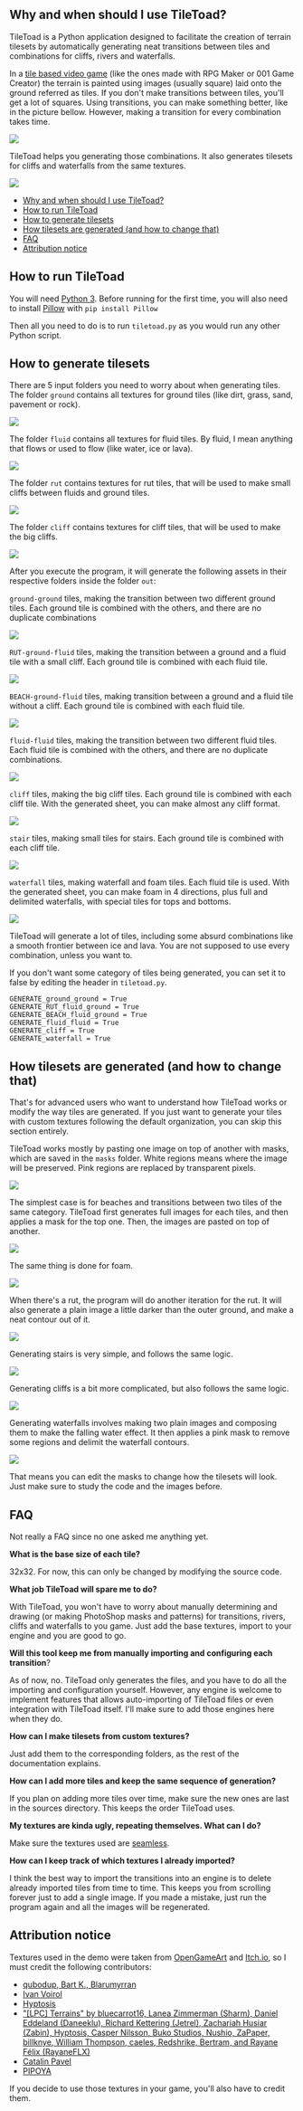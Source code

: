## Why and when should I use TileToad? ##

TileToad is a Python application designed to facilitate the creation of terrain tilesets by automatically generating neat transitions between tiles and combinations for cliffs, rivers and waterfalls. 

In a [tile based video game](https://en.wikipedia.org/wiki/Tile-based_video_game) (like the ones made with RPG Maker or 001 Game Creator) the terrain is painted using images (usually square) laid onto the ground referred as tiles. If you don't make transitions between tiles, you'll get a lot of squares. Using transitions, you can make something better, like in the picture bellow. However, making a transition for every combination takes time. 

![](https://i.imgur.com/4BdJj3R.png)

TileToad helps you generating those combinations. It also generates tilesets for cliffs and waterfalls from the same textures. 

![](https://i.imgur.com/kGnQP2f.png)

- [Why and when should I use TileToad?](#why-and-when-should-i-use-tiletoad-)
- [How to run TileToad](#how-to-run-tiletoad)
- [How to generate tilesets](#how-to-generate-tilesets)
- [How tilesets are generated (and how to change that)](#how-tilesets-are-generated--and-how-to-change-that-)
- [FAQ](#faq)
- [Attribution notice](#attribution-notice)

## How to run TileToad ##

You will need [Python 3](https://www.python.org/downloads/). Before running for the first time, you will also need to install [Pillow](https://pillow.readthedocs.io/en/stable/) with `pip install Pillow `

Then all you need to do is to run `tiletoad.py` as you would run any other Python script.

## How to generate tilesets ##

There are 5 input folders you need to worry about when generating tiles. 
The folder `ground` contains all textures for ground tiles (like dirt, grass, sand, pavement or rock).  

![](https://i.imgur.com/9Hk5k8k.png)

The folder `fluid` contains all textures for fluid tiles. By fluid, I mean anything that flows or used to flow (like water, ice or lava). 

![](https://i.imgur.com/N3IZKxO.png)

The folder `rut` contains textures for rut tiles, that will be used to make small cliffs between fluids and ground tiles.

![](https://i.imgur.com/VTCkJ7A.png)

The folder `cliff` contains textures for cliff tiles, that will be used to make the big cliffs.  

![](https://i.imgur.com/OIjbQtl.png)

After you execute the program, it will generate the following assets in their respective folders inside the folder `out`:

`ground-ground` tiles, making the transition between two different ground tiles. Each ground tile is combined with the others, and there are no duplicate combinations
 
![](https://i.imgur.com/rB7Lydh.png) 

`RUT-ground-fluid` tiles, making the transition between a ground and a fluid tile with a small cliff. Each ground tile is combined with each fluid tile. 

![](https://i.imgur.com/gzmj9CU.png)

`BEACH-ground-fluid` tiles, making transition between a ground and a fluid tile without a cliff. Each ground tile is combined with each fluid tile. 

![](https://i.imgur.com/wmpxMyO.png)

`fluid-fluid` tiles, making the transition between two different fluid tiles. Each fluid tile is combined with the others, and there are no duplicate combinations.

![](https://i.imgur.com/8QmcTEP.png)

`cliff` tiles, making the big cliff tiles. Each ground tile is combined with each cliff tile. With the generated sheet, you can make almost any cliff format.

![](https://i.imgur.com/VQDKowl.png)

`stair` tiles, making small tiles for stairs. Each ground tile is combined with each cliff tile.

![](https://i.imgur.com/womNFo5.png)

`waterfall` tiles, making waterfall and foam tiles. Each fluid tile is used. With the generated sheet, you can make foam in 4 directions, plus full and delimited waterfalls, with special tiles for tops and bottoms. 

![](https://i.imgur.com/7nhB1jD.png)

TileToad will generate a lot of tiles, including some absurd combinations like a smooth frontier between ice and lava. You are not supposed to use every combination, unless you want to.

If you don't want some category of tiles being generated, you can set it to false by editing the header in `tiletoad.py`.

    GENERATE_ground_ground = True
    GENERATE_RUT_fluid_ground = True
    GENERATE_BEACH_fluid_ground = True
    GENERATE_fluid_fluid = True
    GENERATE_cliff = True
    GENERATE_waterfall = True

## How tilesets are generated (and how to change that) ##

That's for advanced users who want to understand how TileToad works or modify the way tiles are generated. If you just want to generate your tiles with custom textures following the default organization, you can skip this section entirely. 

TileToad works mostly by pasting one image on top of another with masks, which are saved in the `masks` folder. White regions means where the image will be preserved. Pink regions are replaced by transparent pixels.

![](https://i.imgur.com/HNWxWNu.png)

The simplest case is for beaches and transitions between two tiles of the same category. TileToad first generates full images for each tiles, and then applies a mask for the top one. Then, the images are pasted on top of another. 

![](https://i.imgur.com/H4RA1Py.png)

The same thing is done for foam.

![](https://i.imgur.com/P6VupFh.png)

When there's a rut, the program will do another iteration for the rut. It will also generate a plain image a little darker than the outer ground, and make a neat contour out of it.

![](https://i.imgur.com/IsQKku9.png)

Generating stairs is very simple, and follows the same logic. 

![](https://i.imgur.com/FbXBdX3.png)

Generating cliffs is a bit more complicated, but also follows the same logic. 

![](https://i.imgur.com/rSzRdy2.png)

Generating waterfalls involves making two plain images and composing them to make the falling water effect. It then applies a pink mask to remove some regions and delimit the waterfall contours. 

![](https://i.imgur.com/YQVgLSY.png)

That means you can edit the masks to change how the tilesets will look. Just make sure to study the code and the images before.

## FAQ ##

Not really a FAQ since no one asked me anything yet.

**What is the base size of each tile?**

32x32. For now, this can only be changed by modifying the source code.

**What job TileToad will spare me to do?**

With TileToad, you won't have to worry about manually determining and drawing (or making PhotoShop masks and patterns) for transitions, rivers, cliffs and waterfalls to you game. Just add the base textures, import to your engine and you are good to go.

**Will this tool keep me from manually importing and configuring each transition**?

As of now, no. TileToad only generates the files, and you have to do all the importing and configuration yourself. However, any engine is welcome to implement features that allows auto-importing of TileToad files or even integration with TileToad itself. I'll make sure to add those engines here when they do.

**How can I make tilesets from custom textures?**

Just add them to the corresponding folders, as the rest of the documentation explains. 

**How can I add more tiles and keep the same sequence of generation?**

If you plan on adding more tiles over time, make sure the new ones are last in the sources directory. This keeps the order TileToad uses.

**My textures are kinda ugly, repeating themselves. What can I do?**

Make sure the textures used are [seamless](https://plusspec.com/seamless-texture-tileable-texture/).

**How can I keep track of which textures I already imported?**

I think the best way to import the transitions into an engine is to delete already imported tiles from time to time. This keeps you from scrolling forever just to add a single image. If you made a mistake, just run the program again and all the images will be regenerated. 


## Attribution notice ##

Textures used in the demo were taken from [OpenGameArt](http://opengameart.org/) and [Itch.io](http://itch.io), so I must credit the following contributors:

- [qubodup, Bart K., Blarumyrran](https://opengameart.org/content/oga-community-tileset-nature)
- [Ivan Voirol](https://opengameart.org/content/basic-map-32x32-by-ivan-voirol)
- [Hyptosis](https://opengameart.org/content/lots-of-free-2d-tiles-and-sprites-by-hyptosis)
- ["[LPC] Terrains" by bluecarrot16, Lanea Zimmerman (Sharm), Daniel Eddeland (Daneeklu), Richard Kettering (Jetrel), Zachariah Husiar (Zabin), Hyptosis, Casper Nilsson, Buko Studios, Nushio, ZaPaper, billknye, William Thompson, caeles, Redshrike, Bertram, and Rayane Félix (RayaneFLX)](https://opengameart.org/content/lpc-terrains)
- [Catalin Pavel](https://opengameart.org/content/dirt-texture-pack)
- [PIPOYA](https://pipoya.itch.io/pipoya-rpg-tileset-32x32)

If you decide to use those textures in your game, you'll also have to credit them.

